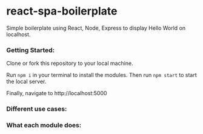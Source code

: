 # react-spa-boilerplate
Simple boilerplate using React, Node, Express to display Hello World on localhost.

### Getting Started:

Clone or fork this repository to your local machine.

Run ```npm i``` in your terminal to install the modules. Then run ```npm start``` to start the local server.

Finally, navigate to http://localhost:5000


### Different use cases:



### What each module does:


